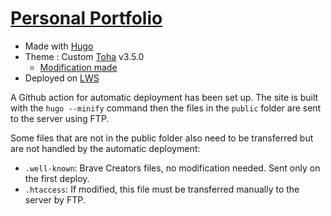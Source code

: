 # [Personal Portfolio](https://florianformentini.fr)

- Made with [Hugo](https://gohugo.io)
- Theme : Custom [Toha](https://github.com/hugo-toha/toha) v3.5.0
  - [Modification made](/themes/README.md)
- Deployed on [LWS](https://www.lws.fr/)


A Github action for automatic deployment has been set up. The site is built with the `hugo --minify` command then the files in the `public` folder are sent to the server using FTP. 

Some files that are not in the public folder also need to be transferred but are not handled by the automatic deployment:
  - `.well-known`: Brave Creators files, no modification needed. Sent only on the first deploy.
  - `.htaccess`: If modified, this file must be transferred manually to the server by FTP.

